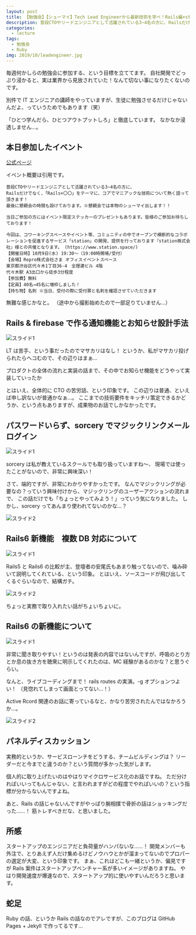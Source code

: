 ```yaml
---
layout: post
title: 【勉強会】【シューマイ】Tech Lead Engineerから最新技術を学べ！Rails編×station
description: 普段CTOやリードエンジニアとして活躍されている3~4名の方に、Railsだけでなく、「Rails×〇〇」をテーマに、コアでマニアックな技術について熱く語って頂きます！最後に懇親会の時間も設けております。※懇親会では本物のシューマイ出します！！
categories:
  - lecture
tags:
  - 勉強会
  - Ruby
img: 2019/10/leadengineer.jpg
---
```


毎週何かしらの勉強会に参加する、という目標を立ててます。
自社開発でどっぷり浸かると、実は業界から見放されていた！なんて切ない事になりたくないのです。

別件で IT エンジニアの講師をやっていますが、生徒に勉強させるだけじゃないんだよ、っていうためでもあります（笑）

「ひとつ学んだら、ひとつアウトプットしろ」と徹底しています。
なかなか浸透しません…。

## 本日参加したイベント

[公式ページ](https://shuuu-mai.connpass.com/event/146313/)

イベント概要は引用です。

```
普段CTOやリードエンジニアとして活躍されている3~4名の方に、
Railsだけでなく、「Rails×〇〇」をテーマに、コアでマニアックな技術について熱く語って頂きます！
最後に懇親会の時間も設けております。※懇親会では本物のシューマイ出します！！

当日ご参加の方にはイベント限定ステッカーのプレゼントもあります。皆様のご参加お待ちしております！

今回は、コワーキングスペースやイベント等、コミュニティの中でオープンで横断的なコラボレーションを促進するサービス「station」の開発、提供を行っております『station株式会社』様との共催となります。 (https://www.station.space/)
【開催日時】10月9日(水) 19:30〜（19:00時開場/受付）
【会場】Repro株式会社さま オフィスイベントスペース
東京都渋谷区代々木1丁目36-4　全理連ビル 4階
代々木駅 A3出口から徒歩3分程度
【参加費】無料
【定員】40名→45名に増枠しました！
【持ち物】名刺 ※当日、受付の際に受付票と名刺を確認させていただきます
```

無難な感じかなと。
（途中から撮影始めたので一部足りていません…）

## Rails & firebase で作る通知機能とお知らせ設計手法

![スライド1]({{site.baseurl}}/assets/img/2019/10/firebase_matome.jpg)

LT は苦手、という事だったのでマサカリはなし！
というか、私がマサカリ投げられたらヘコむので、その辺りはまぁ…

プロダクトの全体の流れと実装の話まで、その中でお知らせ機能をどうやって実装していったか

とはいえ、全体的に CTO の苦労話、という印象です。
この辺りは普通、といえば申し訳ないが普通かなぁ…。
ここまでの技術要件をキッチリ策定できるかどうか、という点もありますが、成果物のお話でしかなかったです。

## パスワードいらず、sorcery でマジックリンクメールログイン

![スライド1]({{site.baseurl}}/assets/img/2019/10/magiclink-uml.jpg)

sorcery は私が教えているスクールでも取り扱っていますね～、
現場では使ったことがないので、非常に興味深い！

さて、端的ですが、非常にわかりやすかったです。
なんでマジックリングが必要なの？っていう興味付けから、マジックリングのユーザーアクションの流れまで、
この話だけでも「ちょっとやってみよう！」っていう気になりました。
しかし、sorcery ってあんまり使われてないのかな…？

![スライド2]({{site.baseurl}}/assets/img/2019/10/php2rails.jpg)

## Rails6 新機能　複数 DB 対応について

![スライド1]({{site.baseurl}}/assets/img/2019/10/railsguides.jpg)

Rails5 と Rails6 の比較が主、登壇者の安尾氏もあまり触ってないので、噛み砕いて説明してくれている、という印象。
とはいえ、ソースコードが飛び出してくるぐらいなので、結構ガチ。

![スライド2]({{site.baseurl}}/assets/img/2019/10/macara.jpg)

ちょっと実務で取り入れたい話がちょいちょいに。

## Rails6 の新機能について

![スライド1]({{site.baseurl}}/assets/img/2019/10/live.jpg)

非常に聞き取りやすい！というのは発表の内容ではないんですが、呼吸のとり方とか息の抜き方を聴衆に明示してくれたのは、MC 経験があるのかな？と思うぐらい。

なんと、ライブコーディングまで！
rails routes の実演。-g オプションつよい！
（見惚れてしまって画面とってない…！）

Active Rcord 関連のお話に寄っているなと、かなり苦労されたんではなかろうか…。

![スライド2]({{site.baseurl}}/assets/img/2019/10/rails6.jpg)

## パネルディスカッション

実務的というか、サービスローンチをどうする、チームビルディングは？
リーダーだと今までと違うのか？という質問が多かった気がします。

個人的に取り上げたいのはやはりマイクロサービス化のお話ですね。
ただ分ければいいってもんじゃない、と言われますがどの程度でやればいいの？という指標が分からないんですよね。

あと、Rails の話じゃないんですがやっぱり腕相撲で骨折の話はショッキングだった……！
筋トレすべきだな、と思いました。

## 所感

スタートアップのエンジニアだと負荷量がハンパないな……！
開発メンバーも外注で、とりあえず人だけ集めるけどノウハウとかが溜まってないのでプロパーの選定が大変、という印象です。
まぁ、これはどこも一緒というか、偏見ですが Rails 案件はスタートアップベンチャー系が多いイメージがありますね。
やはり開発速度が爆速なので、スタートアップ的に使いやすいんだろうと思います。

## 蛇足

Ruby の話、というか Rails の話なのでアレですが、このブログは GitHub Pages + Jekyll で作ってるです…
